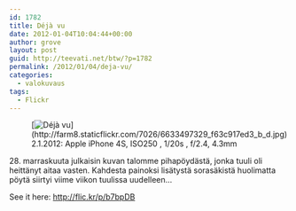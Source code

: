 ```yaml
---
id: 1782
title: Déjà vu
date: 2012-01-04T10:04:44+00:00
author: grove
layout: post
guid: http://teevati.net/btw/?p=1782
permalink: /2012/01/04/deja-vu/
categories:
  - valokuvaus
tags:
  - Flickr
---
```

<figure id="212012Djvu" style="width: 500px" class="wp-caption aligncenter">[<img style="max-width: 500px;" src="http://farm8.staticflickr.com/7026/6633497329_f63c917ed3_d.jpg" alt="Déjà vu" />](http://farm8.staticflickr.com/7026/6633497329_f63c917ed3_b_d.jpg)<figcaption class="wp-caption-text">2.1.2012: Apple iPhone 4S, ISO250 , 1/20s , f/2.4, 4.3mm</figcaption></figure> 

<div>
  <p>
    28. marraskuuta julkaisin kuvan talomme pihapöydästä, jonka tuuli oli heittänyt aitaa vasten. Kahdesta painoksi lisätystä sorasäkistä huolimatta pöytä siirtyi viime viikon tuulissa uudelleen&#8230;
  </p>
  
  <p>
    See it here: <a title="Déjà vu on Flickr" href="http://flic.kr/p/b7bpDB">http://flic.kr/p/b7bpDB</a>
  </p>
</div>